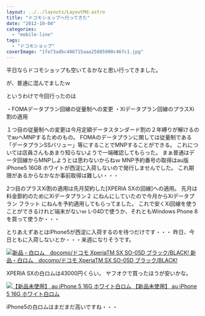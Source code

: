 ```yaml
---
layout: ../../layouts/LayoutMd.astro
title: "ドコモショップへ行ってきた"
date: "2012-10-04"
categories: 
  - "mobile-line"
tags: 
  - "ドコモショップ"
coverImage: "1fe73adbc486715aaa25085900c46fc1.jpg"
---
```


平日ならドコモショップも空いてるかなと思い行ってきました。

が、普通に混んでましたｗ

というわけで今回行ったのは

・FOMAデータプラン回線の従量制への変更 ・Xiデータプラン回線のプラスXi割の適用

１つ目の従量制への変更は今月定額データスタンダード割の２年縛りが解けるのでauへMNPするためのもの。 FOMAのデータプランに関しては従量制である「データプランSSバリュー」等にすることでMNPすることができる。 これについては店員さんもあまり知らないようで一端確認してもらった。 まぁ普通はデータ回線からMNPしようとは思わないからねｗ MNP予約番号の取得はau版iPhone5 16GB ホワイトが西淀に入荷しないので発行しませんでした。 これ期限があるからなかなか事前取得は難しい・・・

2つ目のプラスXi割の適用は先月契約した[XPERIA SXの回線]への適用。 先月は料金節約のためにXiデータプラン２ にねんにしていたので今月からXiデータプラン フラット にねんを予約適用してもらってました。 これで安くXi回線を使うことができるけれど端末がないｗ L-04Dで使うか、それともWindows Phone 8を買って使うか・・・

とりあえずあとはiPhone5が西淀に入荷するのを待つだけです・・・ 昨日、今日ともに入荷しないとか・・・来週になりそうです。

 [![新品・白ロム　docomo/ドコモ XperiaTM SX SO-05D ブラック/BLACK!](/archive/images/31MF%2Bn%2BUr-L._SL75_.jpg) 新品・白ロム　docomo/ドコモ XperiaTM SX SO-05D ブラック/BLACK!](https://www.amazon.co.jp/exec/obidos/ASIN/B0091RD7SU/mizuka123-22/ref=nosim)

XPERIA SXの白ロムは43000円くらい。 ヤフオクで買ったほうが安いかな。

 [![【新品未使用】 au iPhone 5 16G ホワイト白ロム](/archive/images/31Ax0vmAChL._SL75_.jpg) 【新品未使用】 au iPhone 5 16G ホワイト白ロム](https://www.amazon.co.jp/exec/obidos/ASIN/B009EPILNK/mizuka123-22/ref=nosim)

iPhone5の白ロムはまだまだ高いですね・・・
